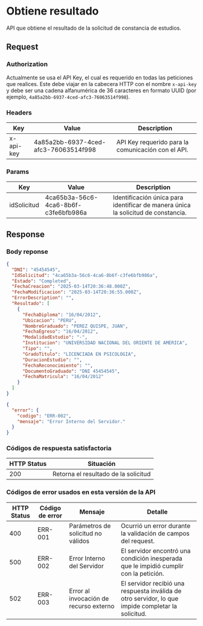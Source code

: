 # Obtiene resultado
API que obtiene el resultado de la solicitud de constancia de estudios.

## Request
### Authorization
Actualmente se usa el API Key, el cual es requerido en todas las peticiones que realices. Este debe viajar en la cabecera HTTP con el nombre `x-api-key` y debe ser una cadena alfanumérica de 36 caracteres en formato UUID (por ejemplo, `4a85a2bb-6937-4ced-afc3-76063514f998`).

### Headers
| Key | Value | Description |
|-|-|-|
| x-api-key | 4a85a2bb-6937-4ced-afc3-76063514f998 | API Key requerido para la comunicación con el API. |

### Params
| Key | Value | Description |
|-|-|-|
| idSolicitud | 4ca65b3a-56c6-4ca6-8b6f-c3fe6bfb986a | Identificación única para identificar de manera única la solicitud de constancia. |


## Response

### Body reponse
```json
{
  "DNI": "45454545",
  "IdSolicitud": "4ca65b3a-56c6-4ca6-8b6f-c3fe6bfb986a",
  "Estado": "Completed",
  "FechaCreacion": "2025-03-14T20:36:48.000Z",
  "FechaModificacion": "2025-03-14T20:36:55.000Z",
  "ErrorDescription": "",
  "Resultado": [
    {
      "FechaDiploma": "16/04/2012",
      "Ubicacion": "PERU",
      "NombreGraduado": "PEREZ QUISPE, JUAN",
      "FechaEgreso": "16/04/2012",
      "ModalidadEstudio": "-",
      "Institucion": "UNIVERSIDAD NACIONAL DEL ORIENTE DE AMERICA",
      "Tipo": "",
      "GradoTitulo": "LICENCIADA EN PSICOLOGIA",
      "DuracionEstudio": "",
      "FechaReconocimiento": "",
      "DocumentoGraduado": "DNI 45454545",
      "FechaMatricula": "16/04/2012"
    }
  ]
}
```
```json
{
  "error": {
    "codigo": "ERR-002",
    "mensaje": "Error Interno del Servidor."
  }
}
```

### Códigos de respuesta satisfactoria
| HTTP Status | Situación |
|-|-|
| 200 | Retorna el resultado de la solicitud |





### Códigos de error usados en esta versión de la API
| HTTP Status | Código de error | Mensaje | Detalle |
|-|-|-|-|
| 400 | ERR-001 | Parámetros de solicitud no válidos | Ocurrió un error durante la validación de campos del request.|
| 500 | ERR-002 |Error Interno del Servidor | El servidor encontró una condición inesperada que le impidió cumplir con la petición. |
| 502 | ERR-003 | Error al invocación de recurso externo | El servidor recibió una respuesta inválida de otro servidor, lo que impide completar la solicitud. |

